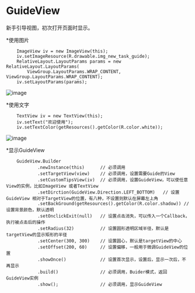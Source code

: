 # GuideView
新手引导视图，初次打开页面时显示。


*使用图片


        ImageView iv = new ImageView(this);
        iv.setImageResource(R.drawable.img_new_task_guide);
        RelativeLayout.LayoutParams params = new RelativeLayout.LayoutParams(
            ViewGroup.LayoutParams.WRAP_CONTENT, ViewGroup.LayoutParams.WRAP_CONTENT);
        iv.setLayoutParams(params);

![image](https://github.com/laxian/GuideView/blob/develop/app/snapshot1.jpeg)

*使用文字

        TextView iv = new TextView(this);
        iv.setText("欢迎使用");
        iv.setTextColor(getResources().getColor(R.color.white));
        
![image](https://github.com/laxian/GuideView/blob/develop/app/snapshot2.jpeg)

*显示GuideView

        GuideView.Builder
                .newInstance(this)      // 必须调用
                .setTargetView(view)    // 必须调用，设置需要Guide的View
                .setCustomTipsView(iv)  // 必须调用，设置GuideView，可以使任意View的实例，比如ImageView 或者TextView
                .setDirction(GuideView.Direction.LEFT_BOTTOM)   // 设置GuideView 相对于TargetView的位置，有八种，不设置则默认在屏幕左上角
                .setBackGround(getResources().getColor(R.color.shadow)) // 设置背景颜色，默认透明
                .setOnclickExit(null)   // 设置点击消失，可以传入一个Callback，执行被点击后的操作
                .setRadius(32)          // 设置圆形透明区域半径，默认是targetView的显示矩形的半径
                .setCenter(300, 300)    // 设置圆心，默认是targetView的中心
                .setOffset(200, 60)     // 设置偏移，一般用于微调GuideView的位置
                .showOnce()             // 设置首次显示，设置后，显示一次后，不再显示
                .build()                // 必须调用，Buider模式，返回GuideView实例
                .show();                // 必须调用，显示GuideView
